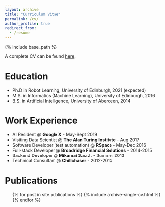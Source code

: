 ```yaml
---
layout: archive
title: "Curriculum Vitae"
permalink: /cv/
author_profile: true
redirect_from:
  - /resume
---
```


{% include base_path %}

A complete CV can be found [here](https://tdavchev.github.io/files/CV.pdf).

Education
======
* Ph.D in Robot Learning, University of Edinburgh, 2021 (expected)
* M.S. in Informatics (Machine Learning), University of Edinburgh, 2016
* B.S. in Artificial Intelligence, University of Aberdeen, 2014

Work Experience
======

* AI Resident @ <b>Google X</b> - May-Sept 2019
* Visiting Data Scientist @ <b>The Alan Turing Institute</b> - Aug 2017
* Software Developer (test automation) @ <b>RSpace</b> - May-Dec 2016
* Full-stack Developer @ <b>Broadridge Financial Solutions</b> - 2014-2015
* Backend Developer @ <b>Mikamai S.a.r.l.</b> - Summer 2013
* Technical Consultant @ <b>Chillchaser</b> - 2012-2014

Publications
======
  <ul>{% for post in site.publications %}
    {% include archive-single-cv.html %}
  {% endfor %}</ul>